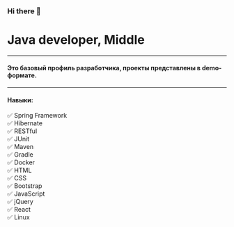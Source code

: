 ### Hi there 👋

<!--
**Acarnati/Acarnati** is a ✨ _special_ ✨ repository because its `README.md` (this file) appears on your GitHub profile.

Here are some ideas to get you started:

- 🔭 I’m currently working on ...
- 🌱 I’m currently learning ...
- 👯 I’m looking to collaborate on ...
- 🤔 I’m looking for help with ...
- 💬 Ask me about ...
- 📫 How to reach me: ...
- 😄 Pronouns: ...
- ⚡ Fun fact: ...
-->

# Java developer, Middle
____
#### Это базовый профиль разработчика, проекты представлены в demo-формате.
____
#### Навыки:
:white_check_mark: Spring Framework    
:white_check_mark: Hibernate    
:white_check_mark: RESTful    
:white_check_mark: JUnit    
:white_check_mark: Maven    
:white_check_mark: Gradle    
:white_check_mark: Docker    
:white_check_mark: HTML    
:white_check_mark: CSS    
:white_check_mark: Bootstrap    
:white_check_mark: JavaScript    
:white_check_mark: jQuery    
:white_check_mark: React    
:white_check_mark: Linux  
